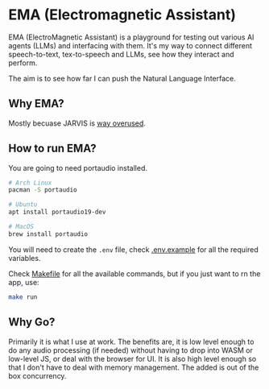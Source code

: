 # EMA (Electromagnetic Assistant)

EMA (ElectroMagnetic Assistant) is a playground for testing out various AI
agents (LLMs) and interfacing with them. It's my way to connect different
speech-to-text, tex-to-speech and LLMs, see how they interact and perform.

The aim is to see how far I can push the Natural Language Interface.

## Why EMA?

Mostly becuase JARVIS is [way
overused](https://github.com/search?q=jarvis&type=repositories).

## How to run EMA?

You are going to need portaudio installed.

```bash
# Arch Linux
pacman -S portaudio

# Ubuntu
apt install portaudio19-dev

# MacOS
brew install portaudio
```

You will need to create the `.env` file, check [.env.example](.env.example)
for all the required variables.

Check [Makefile](Makefile) for all the available commands, but if you just want
to rn the app, use:

```bash
make run
```

## Why Go?

Primarily it is what I use at work. The benefits are, it is low level enough to
do any audio processing (if needed) without having to drop into WASM or low-level
JS, or deal with the browser for UI. It is also high level enough so that I
don't have to deal with memory management. The added is out of the box
concurrency.
